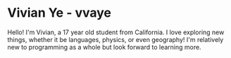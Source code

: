 # Vivian Ye - vvaye
 
Hello! I'm Vivian, a 17 year old student from California. I love exploring new things, whether it be languages, physics, or even geography! I'm relatively new to programming as a whole but look forward to learning more.
